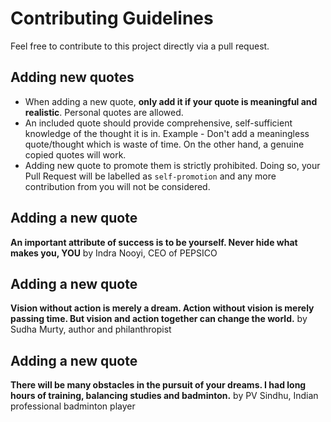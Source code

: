 # Contributing Guidelines

Feel free to contribute to this project directly via a pull request. 


## Adding new quotes

- When adding a new quote, **only add it if your quote is meaningful and realistic**. Personal quotes are allowed.
- An included quote should provide comprehensive, self-sufficient knowledge of the thought it is in. Example - Don't add a meaningless quote/thought which is waste of time. On the other hand, a genuine copied quotes will work. 
- Adding new quote to promote them is strictly prohibited. Doing so, your Pull Request will be labelled as `self-promotion` and any more contribution from you will not be considered.

## Adding a new quote

**An important attribute of success is to be yourself. Never hide what makes you, YOU** by Indra Nooyi, CEO of PEPSICO

## Adding a new quote

**Vision without action is merely a dream. Action without vision is merely passing time. But vision and action together can change the world.** by Sudha Murty, author and philanthropist

## Adding a new quote

**There will be many obstacles in the pursuit of your dreams. I had long hours of training, balancing studies and badminton.** by PV Sindhu, Indian professional badminton player